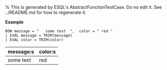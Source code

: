 % This is generated by ESQL's AbstractFunctionTestCase. Do no edit it. See ../README.md for how to regenerate it.

**Example**

```esql
ROW message = "   some text  ",  color = " red "
| EVAL message = TRIM(message)
| EVAL color = TRIM(color)
```

| message:s | color:s |
| --- | --- |
| some text | red |
